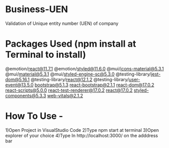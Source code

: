 # Business-UEN
Validation of Unique entity number (UEN) of company



# Packages Used (npm install at Terminal to install)

 @emotion/react@11.7.1
 @emotion/styled@11.6.0
 @mui/icons-material@5.3.1
 @mui/material@5.3.1
 @mui/styled-engine-sc@5.3.0
 @testing-library/jest-dom@5.16.1
 @testing-library/react@12.1.2
 @testing-library/user-event@13.5.0
 bootstrap@5.1.3
 react-bootstrap@2.1.1
 react-dom@17.0.2
 react-scripts@5.0.0
 react-test-renderer@17.0.2
 react@17.0.2
 styled-components@5.3.3
 web-vitals@2.1.2

# How To Use -

1)Open Project in VisualStudio Code
2)Type npm start at terminal
3)Open explorer of your choice
4)Type In http://localhost:3000/ on the adddress bar
